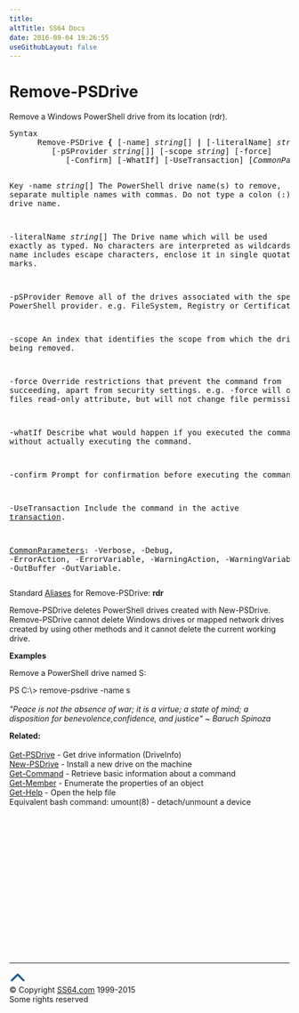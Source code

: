 ```yaml
---
title:
altTitle: SS64 Docs
date: 2016-09-04 19:26:55
useGithubLayout: false
---
```

<!-- #BeginLibraryItem "/Library/head_ps.lbi" --><!-- #EndLibraryItem --><h1>Remove-PSDrive</h1> 
<p>Remove a Windows PowerShell drive from its location (<span class="code">rdr</span>). </p>
<pre>Syntax
      Remove-PSDrive <b>{</b> [-name] <i>string</i>[] <b>|</b> [-literalName] <i>string</i>[] <b>}</b><br>         [-pSProvider <i>string</i>[]] [-scope <i>string</i>] [-force]
            [-Confirm] [-WhatIf] [-UseTransaction] [<i>CommonParameters</i>]

Key
   -name <i>string</i>[]
       The PowerShell drive name(s) to remove, separate multiple names with commas.
       Do not type a colon (:) after the drive name.

   -literalName <i>string</i>[]
       The Drive name which will be used exactly as typed.
       No characters are interpreted as wildcards. If the name includes escape
       characters, enclose it in single quotation marks.

   -pSProvider 
       Remove all of the drives associated with the specified PowerShell provider.
       e.g. FileSystem, Registry or Certificate.

   -scope 
       An index that identifies the scope from which the drive is being removed.

   -force
       Override restrictions that prevent the command from succeeding, apart
       from security settings. e.g. -force will override a files read-only
       attribute, but will not change file permissions.

   -whatIf
       Describe what would happen if you executed the command without
       actually executing the command.
        
   -confirm
       Prompt for confirmation before executing the command.

   -UseTransaction
       Include the command in the active <a href="syntax-transactions.html">transaction</a>.

   <a href="common.html">CommonParameters</a>:
       -Verbose, -Debug, -ErrorAction, -ErrorVariable, -WarningAction, -WarningVariable,
       -OutBuffer -OutVariable.</pre>
<p>Standard <a href="get-alias.html">Aliases</a> for Remove-PSDrive:<span class="code"> <b>rdr</b></span></p>
<p>Remove-PSDrive  deletes  PowerShell drives created with New-PSDrive.
Remove-PSDrive cannot delete Windows drives or mapped network drives created by using other methods and it cannot delete the current working drive.</p>
<p><b>Examples</b></p>
<p>Remove a PowerShell drive named S:</p>
<p><span class="code">PS C:\&gt; remove-psdrive -name s</span><br>
<i><br>
<span class="quote">"Peace is not the absence of war; it is a virtue; a state of mind; a disposition for benevolence,confidence, and justice" ~ Baruch Spinoza</span></i></p>
<p><b>Related:</b><br>
<br>
<a href="get-psdrive.html">Get-PSDrive</a> - Get drive information (DriveInfo)<br>
<a href="new-psdrive.html">New-PSDrive</a> - Install a new drive on the machine<br>
<a href="get-command.html">Get-Command</a> - Retrieve basic information about a command<br>
<a href="get-member.html">Get-Member</a> - Enumerate the properties of an object<br>
<a href="get-help.html">Get-Help</a> - Open the help file<br>
Equivalent bash command: umount(8) - detach/unmount a device</p><!-- #BeginLibraryItem "/Library/foot_ps.lbi" --><p>
<!-- PowerShell300 -->
<ins class="adsbygoogle" style="display:inline-block;width:300px;height:250px" data-ad-client="ca-pub-6140977852749469" data-ad-slot="6253539900"></ins>
<script>
(adsbygoogle = window.adsbygoogle || []).push({});
</script></p>
<hr>
<div id="bl" class="footer"><a href="remove-psdrive.html#"><img src="../images/top.png" width="30" height="22" alt="Back to the Top"></a></div>
<div id="br" class="footer, tagline">© Copyright <a href="http://ss64.com/">SS64.com</a> 1999-2015<br>
Some rights reserved</div><!-- #EndLibraryItem -->

